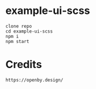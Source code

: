 # example-ui-scss

```
clone repo
cd example-ui-scss
npm i
npm start
```

# Credits

```
https://openby.design/
```
